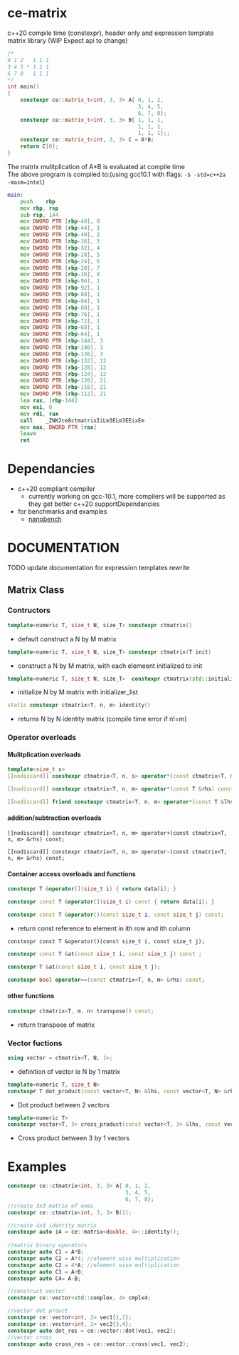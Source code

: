 # ce-matrix
c++20 compile time (constexpr), header only and expression template matrix library (WIP Expect api to change)
```c++
/*
0 1 2   1 1 1
3 4 5 * 1 1 1  
6 7 8   1 1 1
*/
int main()
{
    constexpr ce::matrix_t<int, 3, 3> A{ 0, 1, 2,
                                         3, 4, 5, 
                                         6, 7, 8};
    constexpr ce::matrix_t<int, 3, 3> B{ 1, 1, 1,
                                         1, 1, 1, 
                                         1, 1, 1};;
    constexpr ce::matrix_t<int, 3, 3> C = A*B;
    return C[0];
}

```
The matrix mulitplication of A*B is evaluated at compile time   
The above program is compiled to:(using gcc10.1 with flags: ```-S -std=c++2a -masm=intel```)
```asm
main:
	push	rbp
	mov	rbp, rsp
	sub	rsp, 144
	mov	DWORD PTR [rbp-48], 0
	mov	DWORD PTR [rbp-44], 1
	mov	DWORD PTR [rbp-40], 2
	mov	DWORD PTR [rbp-36], 3
	mov	DWORD PTR [rbp-32], 4
	mov	DWORD PTR [rbp-28], 5
	mov	DWORD PTR [rbp-24], 6
	mov	DWORD PTR [rbp-20], 7
	mov	DWORD PTR [rbp-16], 8
	mov	DWORD PTR [rbp-96], 1
	mov	DWORD PTR [rbp-92], 1
	mov	DWORD PTR [rbp-88], 1
	mov	DWORD PTR [rbp-84], 1
	mov	DWORD PTR [rbp-80], 1
	mov	DWORD PTR [rbp-76], 1
	mov	DWORD PTR [rbp-72], 1
	mov	DWORD PTR [rbp-68], 1
	mov	DWORD PTR [rbp-64], 1
	mov	DWORD PTR [rbp-144], 3
	mov	DWORD PTR [rbp-140], 3
	mov	DWORD PTR [rbp-136], 3
	mov	DWORD PTR [rbp-132], 12
	mov	DWORD PTR [rbp-128], 12
	mov	DWORD PTR [rbp-124], 12
	mov	DWORD PTR [rbp-120], 21
	mov	DWORD PTR [rbp-116], 21
	mov	DWORD PTR [rbp-112], 21
	lea	rax, [rbp-144]
	mov	esi, 0
	mov	rdi, rax
	call	_ZNK2ce8ctmatrixIiLm3ELm3EEixEm
	mov	eax, DWORD PTR [rax]
	leave
	ret
```
# Dependancies
- c++20 compliant compiler
     - currently working on gcc-10.1, more compilers will be supported as they get better c++20 supportDependancies
- for benchmarks and examples
	- [nanobench](https://nanobench.ankerl.com/index.html)
# DOCUMENTATION
TODO update documentation for expression templates rewrite
## Matrix Class
### Contructors
```c++
template<numeric T, size_t N, size_T> constexpr ctmatrix()
```
- default construct a N by M matrix

```c++
template<numeric T, size_t N, size_T> constexpr ctmatrix(T init)
```
- construct a N by M matrix, with each elemeent initialized to init

```c++
template<numeric T, size_t N, size_T>  constexpr ctmatrix(std::initializer_list<T> l)
```
- initialize N by M matrix with initializer_list
``` c++
static constexpr ctmatrix<T, n, m> identity()
```
- returns N by N identity matrix (compile time error if n!=m)

### Operator overloads
#### Mulitplication overloads
```c++
template<size_t s>
[[nodiscard]] constexpr ctmatrix<T, n, s> operator*(const ctmatrix<T, m, s> &rhs) const;
```

```c++
[[nodiscard]] constexpr ctmatrix<T, n, m> operator*(const T &rhs) const;
```
```c++
[[nodiscard]] friend constexpr ctmatrix<T, n, m> operator*(const T &lhs, const ctmatrix<T, n, m> &rhs)
```
#### addition/subtraction overloads
```
[[nodiscard]] constexpr ctmatrix<T, n, m> operator+(const ctmatrix<T, n, m> &rhs) const;
```
```
[[nodiscard]] constexpr ctmatrix<T, n, m> operator-(const ctmatrix<T, n, m> &rhs) const;
```
#### Container access overloads and functions
```c++
constexpr T &operator[](size_t i) { return data[i]; }
```
```c++
constexpr const T &operator[](size_t i) const { return data[i]; }
```
```c++
constexpr const T &operator()(const size_t i, const size_t j) const;
```
- return const reference to element in ith row and ith column
```
constexpr const T &operator()(const size_t i, const size_t j);
```

```c++
constexpr const T &at(const size_t i, const size_t j) const ;
```
```c++
constexpr T &at(const size_t i, const size_t j);
```
```c++
constexpr bool operator==(const ctmatrix<T, n, m> &rhs) const;
```
#### other functions
```c++
constexpr ctmatrix<T, m, n> transpose() const;
```
- return transpose of matrix
### Vector fuctions
```c++
using vector = ctmatrix<T, N, 1>;
```
- definition of vector ie N by 1 matrix
```c++
template<numeric T, size_t N>
constexpr T dot_product(const vector<T, N> &lhs, const vector<T, N> &rhs)
```
- Dot product between 2 vectors
```c++
template<numeric T>
constexpr vector<T, 3> cross_product(const vector<T, 3> &lhs, const vector<T, 3> &rhs)
```
- Cross product between 3 by 1 vectors
 
# Examples
```c++
constexpr ce::ctmatrix<int, 3, 3> A{ 0, 1, 2,
                                     3, 4, 5, 
                                     6, 7, 8};
//create 3x3 matrix of ones
constexpr ce::ctmatrix<int, 3, 3> B(1);

//create 4x4 identity matrix
constexpr auto i4 = ce::matrix<double, 4>::identity();
    
//matrix binary operators
constexpr auto C1 = A*B;
constexpr auto C2 = A*4; //element wise multiplication
constexpr auto C2 = 4*A; //element wise multiplication
constexpr auto C3 = A+B;
constexpr auto C4= A-B;

//construct vector
constexpr ce::vector<std::complex, 4> cmplx4;

//vector dot prouct
constexpr ce::vector<int, 2> vec1{1,2};
constexpr ce::vector<int, 2> vec2{3,4};
constexpr auto dot_res = ce::vector::dot(vec1, vec2);
//vector cross
constexpr auto cross_res = ce::vector::cross(vec1, vec2);


```



